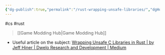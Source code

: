 ```yaml
---
{"dg-publish":true,"permalink":"/rust-wrapping-unsafe-libraries/","dgHomeLink":true,"dgPassFrontmatter":false}
---
```


#cs #rust 
> [[Game Modding Hub|Game Modding Hub]]

* Useful article on the subject: [Wrapping Unsafe C Libraries in Rust | by Jeff Hiner | Dwelo Research and Development | Medium](https://medium.com/dwelo-r-d/wrapping-unsafe-c-libraries-in-rust-d75aeb283c65)